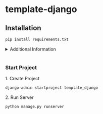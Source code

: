 # template-django

## Installation

```bash
pip install requirements.txt
```
<details>
    <summary>Additional Information</summary>
    pip install django
</details>
<br>

### Start Project

1\. Create Project  
```bash
django-admin startproject template_django
```

2\. Run Server  
```bash 
python manage.py runserver
```

